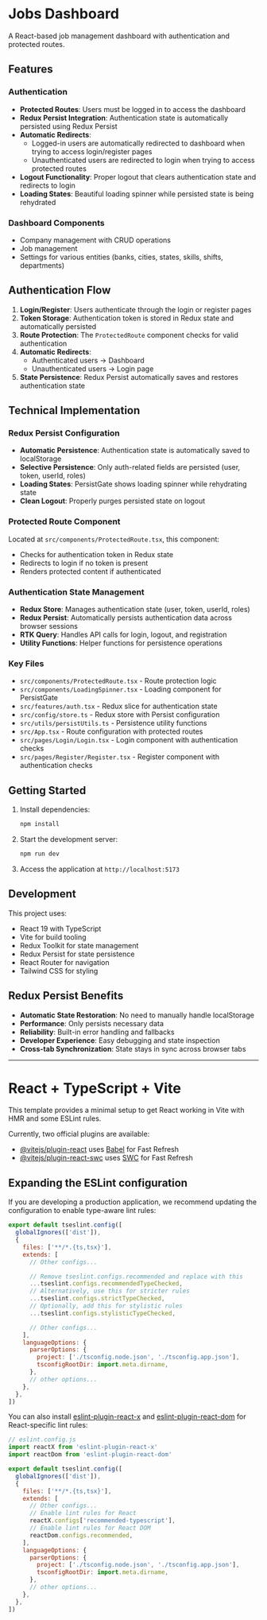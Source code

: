 # Jobs Dashboard

A React-based job management dashboard with authentication and protected routes.

## Features

### Authentication
- **Protected Routes**: Users must be logged in to access the dashboard
- **Redux Persist Integration**: Authentication state is automatically persisted using Redux Persist
- **Automatic Redirects**: 
  - Logged-in users are automatically redirected to dashboard when trying to access login/register pages
  - Unauthenticated users are redirected to login when trying to access protected routes
- **Logout Functionality**: Proper logout that clears authentication state and redirects to login
- **Loading States**: Beautiful loading spinner while persisted state is being rehydrated

### Dashboard Components
- Company management with CRUD operations
- Job management
- Settings for various entities (banks, cities, states, skills, shifts, departments)

## Authentication Flow

1. **Login/Register**: Users authenticate through the login or register pages
2. **Token Storage**: Authentication token is stored in Redux state and automatically persisted
3. **Route Protection**: The `ProtectedRoute` component checks for valid authentication
4. **Automatic Redirects**: 
   - Authenticated users → Dashboard
   - Unauthenticated users → Login page
5. **State Persistence**: Redux Persist automatically saves and restores authentication state

## Technical Implementation

### Redux Persist Configuration
- **Automatic Persistence**: Authentication state is automatically saved to localStorage
- **Selective Persistence**: Only auth-related fields are persisted (user, token, userId, roles)
- **Loading States**: PersistGate shows loading spinner while rehydrating state
- **Clean Logout**: Properly purges persisted state on logout

### Protected Route Component
Located at `src/components/ProtectedRoute.tsx`, this component:
- Checks for authentication token in Redux state
- Redirects to login if no token is present
- Renders protected content if authenticated

### Authentication State Management
- **Redux Store**: Manages authentication state (user, token, userId, roles)
- **Redux Persist**: Automatically persists authentication data across browser sessions
- **RTK Query**: Handles API calls for login, logout, and registration
- **Utility Functions**: Helper functions for persistence operations

### Key Files
- `src/components/ProtectedRoute.tsx` - Route protection logic
- `src/components/LoadingSpinner.tsx` - Loading component for PersistGate
- `src/features/auth.tsx` - Redux slice for authentication state
- `src/config/store.ts` - Redux store with Persist configuration
- `src/utils/persistUtils.ts` - Persistence utility functions
- `src/App.tsx` - Route configuration with protected routes
- `src/pages/Login/Login.tsx` - Login component with authentication checks
- `src/pages/Register/Register.tsx` - Register component with authentication checks

## Getting Started

1. Install dependencies:
   ```bash
   npm install
   ```

2. Start the development server:
   ```bash
   npm run dev
   ```

3. Access the application at `http://localhost:5173`

## Development

This project uses:
- React 19 with TypeScript
- Vite for build tooling
- Redux Toolkit for state management
- Redux Persist for state persistence
- React Router for navigation
- Tailwind CSS for styling

## Redux Persist Benefits

- **Automatic State Restoration**: No need to manually handle localStorage
- **Performance**: Only persists necessary data
- **Reliability**: Built-in error handling and fallbacks
- **Developer Experience**: Easy debugging and state inspection
- **Cross-tab Synchronization**: State stays in sync across browser tabs

---

# React + TypeScript + Vite

This template provides a minimal setup to get React working in Vite with HMR and some ESLint rules.

Currently, two official plugins are available:

- [@vitejs/plugin-react](https://github.com/vitejs/vite-plugin-react/blob/main/packages/plugin-react) uses [Babel](https://babeljs.io/) for Fast Refresh
- [@vitejs/plugin-react-swc](https://github.com/vitejs/vite-plugin-react/blob/main/packages/plugin-react-swc) uses [SWC](https://swc.rs/) for Fast Refresh

## Expanding the ESLint configuration

If you are developing a production application, we recommend updating the configuration to enable type-aware lint rules:

```js
export default tseslint.config([
  globalIgnores(['dist']),
  {
    files: ['**/*.{ts,tsx}'],
    extends: [
      // Other configs...

      // Remove tseslint.configs.recommended and replace with this
      ...tseslint.configs.recommendedTypeChecked,
      // Alternatively, use this for stricter rules
      ...tseslint.configs.strictTypeChecked,
      // Optionally, add this for stylistic rules
      ...tseslint.configs.stylisticTypeChecked,

      // Other configs...
    ],
    languageOptions: {
      parserOptions: {
        project: ['./tsconfig.node.json', './tsconfig.app.json'],
        tsconfigRootDir: import.meta.dirname,
      },
      // other options...
    },
  },
])
```

You can also install [eslint-plugin-react-x](https://github.com/Rel1cx/eslint-react/tree/main/packages/plugins/eslint-plugin-react-x) and [eslint-plugin-react-dom](https://github.com/Rel1cx/eslint-react/tree/main/packages/plugins/eslint-plugin-react-dom) for React-specific lint rules:

```js
// eslint.config.js
import reactX from 'eslint-plugin-react-x'
import reactDom from 'eslint-plugin-react-dom'

export default tseslint.config([
  globalIgnores(['dist']),
  {
    files: ['**/*.{ts,tsx}'],
    extends: [
      // Other configs...
      // Enable lint rules for React
      reactX.configs['recommended-typescript'],
      // Enable lint rules for React DOM
      reactDom.configs.recommended,
    ],
    languageOptions: {
      parserOptions: {
        project: ['./tsconfig.node.json', './tsconfig.app.json'],
        tsconfigRootDir: import.meta.dirname,
      },
      // other options...
    },
  },
])
```
